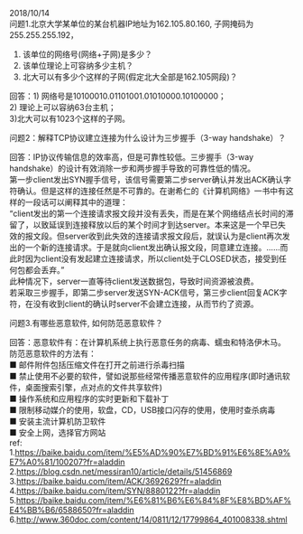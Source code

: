 2018/10/14  
问题1.北京大学某单位的某台机器IP地址为162.105.80.160, 子网掩码为255.255.255.192，  
1) 该单位的网络号(网络+子网)是多少？  
2) 该单位理论上可容纳多少主机？  
3) 北大可以有多少个这样的子网(假定北大全部是162.105网段)？  

回答：1) 网络号是10100010.01101001.01010000.10100000；  
2) 理论上可以容纳63台主机；  
3)北大可以有1023个这样的子网。  

问题2：解释TCP协议建立连接为什么设计为三步握手（3-way handshake）？  

回答：IP协议传输信息的效率高，但是可靠性较低。三步握手（3-way handshake）的设计有效消除一步和两步握手导致的可靠性低的情况。  
第一步client发出SYN握手信号，该信号需要第二步server确认并发出ACK确认字符确认。但是这样的连接任然是不可靠的。在谢希仁的《计算机网络》一书中有这样的一段话可以阐释其中的道理：  
    “client发出的第一个连接请求报文段并没有丢失，而是在某个网络结点长时间的滞留了，以致延误到连接释放以后的某个时间才到达server。本来这是一个早已失效的报文段。但server收到此失效的连接请求报文段后，就误认为是client再次发出的一个新的连接请求。于是就向client发出确认报文段，同意建立连接。……而此时因为client没有发起建立连接请求，所以client处于CLOSED状态，接受到任何包都会丢弃。”  
此种情况下，server一直等待client发送数据包，导致时间资源被浪费。  
若采取三步握手，即第二步server发送SYN-ACK信号，第三步client回复ACK字符，在没有收到client的确认时server不会建立连接，从而节约了资源。  

问题3.有哪些恶意软件, 如何防范恶意软件？  

回答：恶意软件有：在计算机系统上执行恶意任务的病毒、蠕虫和特洛伊木马。  
防范恶意软件的方法有：  
■ 邮件附件包括压缩文件在打开之前进行杀毒扫描  
■ 禁止使用不必要的软件，譬如说那些经常传播恶意软件的应用程序(即时通讯软件，桌面搜索引擎，点对点的文件共享软件)  
■ 操作系统和应用程序的实时更新和下载补丁  
■ 限制移动媒介的使用，软盘，CD，USB接口闪存的使用，使用时查杀病毒  
■ 安装主流计算机防卫软件  
■ 安全上网，选择官方网站  
ref:  
1.https://baike.baidu.com/item/%E5%AD%90%E7%BD%91%E6%8E%A9%E7%A0%81/100207?fr=aladdin  
2.https://blog.csdn.net/messiran10/article/details/51456869  
3.https://baike.baidu.com/item/ACK/3692629?fr=aladdin
4.https://baike.baidu.com/item/SYN/8880122?fr=aladdin
5.https://baike.baidu.com/item/%E6%81%B6%E6%84%8F%E8%BD%AF%E4%BB%B6/6588650?fr=aladdin
6.http://www.360doc.com/content/14/0811/12/17799864_401008338.shtml
